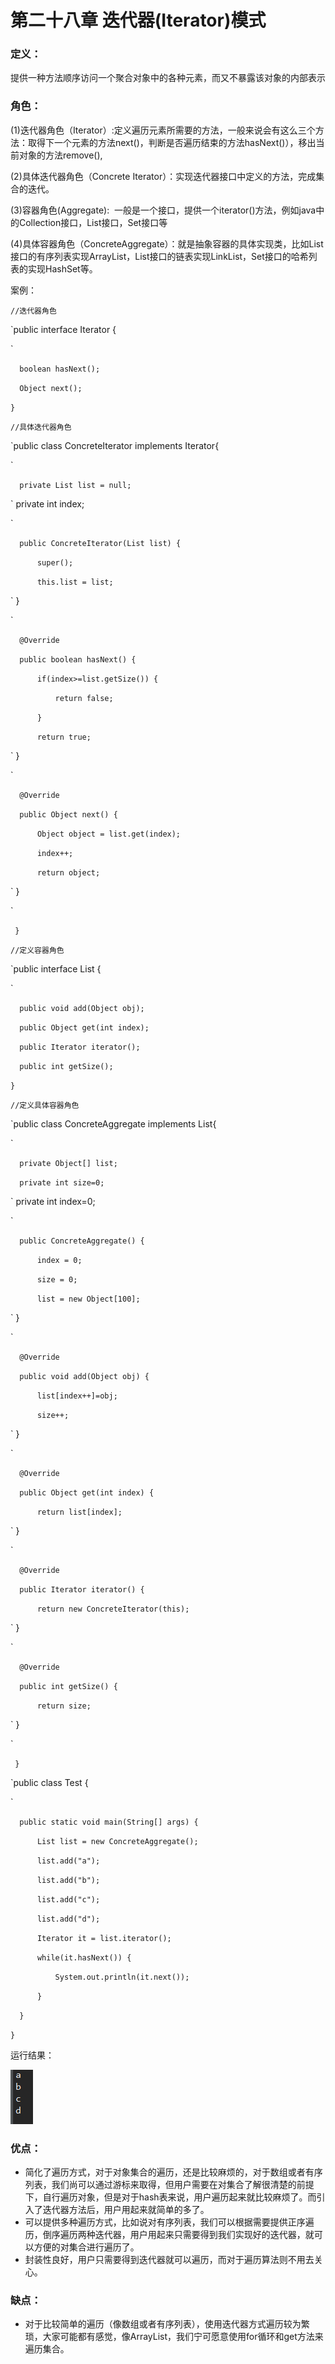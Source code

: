 # 第二十八章 迭代器\(Iterator\)模式

### 定义：

提供一种方法顺序访问一个聚合对象中的各种元素，而又不暴露该对象的内部表示

### 角色：

\(1\)迭代器角色（Iterator）:定义遍历元素所需要的方法，一般来说会有这么三个方法：取得下一个元素的方法next\(\)，判断是否遍历结束的方法hasNext\(\)），移出当前对象的方法remove\(\),

\(2\)具体迭代器角色（Concrete Iterator）：实现迭代器接口中定义的方法，完成集合的迭代。

\(3\)容器角色\(Aggregate\):  一般是一个接口，提供一个iterator\(\)方法，例如java中的Collection接口，List接口，Set接口等

\(4\)具体容器角色（ConcreteAggregate）：就是抽象容器的具体实现类，比如List接口的有序列表实现ArrayList，List接口的链表实现LinkList，Set接口的哈希列表的实现HashSet等。

案例：

`//迭代器角色
`

`public interface Iterator {

`

`	boolean hasNext();
`

`	Object next();
`

`}`

`//具体迭代器角色
`

`public class ConcreteIterator implements Iterator{

`

`	private List list = null;
`

`	private int index;
	
`

`	public ConcreteIterator(List list) {
`

`		super();
`

`		this.list = list;
`

`	}
	
`

`	@Override
`

`	public boolean hasNext() {
`

`		if(index>=list.getSize()) {
`

`			return false;
`

`		}
`

`		return true;
`

`	}

`

`	@Override
`

`	public Object next() {
`

`		Object object = list.get(index);
`

`		index++;
`

`		return object;
`

`	}
	
`

`
}`

`//定义容器角色
`

`public interface List {

`

`	public void add(Object obj);
`

`	public Object get(int index);
`

`	public Iterator iterator();
`

`	public int getSize();
`

`}
`

`//定义具体容器角色
`

`public class ConcreteAggregate implements List{

`

`	private Object[] list;
`

`	private int size=0;
`

`	private int index=0;
	
`

`	public ConcreteAggregate() {
`

`		index = 0;
`

`		size = 0;
`

`		list = new Object[100];
`

`	}
	
`

`	@Override
`

`	public void add(Object obj) {
`

`		list[index++]=obj;
`

`		size++;
`

`	}

`

`	@Override
`

`	public Object get(int index) {
`

`		return list[index];
`

`	}

`

`	@Override
`

`	public Iterator iterator() {
`

`		return new ConcreteIterator(this);
`

`	}

`

`	@Override
`

`	public int getSize() {
`

`		return size;
`

`	}

`

`
}`

`public class Test {

`

`	public static void main(String[] args) {
`

`		List list = new ConcreteAggregate();
`

`		list.add("a");
`

`		list.add("b");
`

`		list.add("c");
`

`		list.add("d");
`

`		Iterator it = list.iterator();
`

`		while(it.hasNext()) {
`

`			System.out.println(it.next());
`

`		}
`

`	}
`

`}
`

运行结果：

![](/assets/image28_1.png)

### 优点：

* 简化了遍历方式，对于对象集合的遍历，还是比较麻烦的，对于数组或者有序列表，我们尚可以通过游标来取得，但用户需要在对集合了解很清楚的前提下，自行遍历对象，但是对于hash表来说，用户遍历起来就比较麻烦了。而引入了迭代器方法后，用户用起来就简单的多了。
* 可以提供多种遍历方式，比如说对有序列表，我们可以根据需要提供正序遍历，倒序遍历两种迭代器，用户用起来只需要得到我们实现好的迭代器，就可以方便的对集合进行遍历了。
* 封装性良好，用户只需要得到迭代器就可以遍历，而对于遍历算法则不用去关心。

### 缺点：

* 对于比较简单的遍历（像数组或者有序列表），使用迭代器方式遍历较为繁琐，大家可能都有感觉，像ArrayList，我们宁可愿意使用for循环和get方法来遍历集合。







